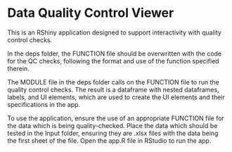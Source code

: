 # Data Quality Control Viewer
 
This is an RShiny application designed to support interactivity with quality control checks.

In the deps folder, the FUNCTION file should be overwritten with the code for the QC checks, following the format and use of the function specified therein. 

The MODULE file in the deps folder calls on the FUNCTION file to run the quality control checks. The result is a dataframe with nested dataframes, labels, and UI elements, which are used to create the UI elements and their specifications in the app.

To use the application, ensure the use of an appropriate FUNCTION file for the data which is being quality-checked. Place the data which should be tested in the Input folder, ensuring they are .xlsx files with the data being the first sheet of the file. Open the app.R file in RStudio to run the app.
